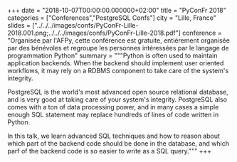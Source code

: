 +++
date = "2018-10-07T00:00:00.000000+02:00"
title = "PyConFr 2018"
categories = ["Conferences","PostgreSQL Confs"]
city = "Lille, France"
slides = ["../../../images/confs/PyConFr-Lille-2018.001.png;../../../images/confs/PyConFr-Lille-2018.pdf"]
conference = "Organisée par l'AFPy, cette conférence est gratuite, entièrement organisée par des bénévoles et regroupe les personnes intéressées par le langage de programmation Python"
summary = """Python is often used to maintain application backends. When the backend should implement user oriented workflows, it may rely on a RDBMS component to take care of the system's integrity. 

PostgreSQL is the world's most advanced open source relational database, and is very good at taking care of your system's integrity. PostgreSQL also comes with a ton of data processing power, and in many cases a simple enough SQL statement may replace hundreds of lines of code written in Python. 

In this talk, we learn advanced SQL techniques and how to reason about which part of the backend code should be done in the database, and which parf of the backend code is so easier to write as a SQL query."""
+++
